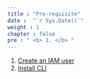 ```yaml
---
title : "Pre-requisite"
date :  "`r Sys.Date()`" 
weight : 1 
chapter : false
pre : " <b> 1. </b> "
---
```


1. [Create an IAM user](1.1-iam/)
2. [Install CLI](1.2-aws/)
